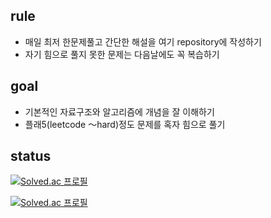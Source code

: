 ## rule

- 매일 최저 한문제풀고 간단한 해설을 여기 repository에 작성하기
- 자기 힘으로 풀지 못한 문제는 다음날에도 꼭 복습하기

## goal

- 기본적인 자료구조와 알고리즘에 개념을 잘 이해하기
- 플래5(leetcode 〜hard)정도 문제를 혹자 힘으로 풀기

## status
 [![Solved.ac
프로필](http://mazassumnida.wtf/api/v2/generate_badge?boj=katohiro22)](https://solved.ac/{handle})

[![Solved.ac
프로필](http://mazassumnida.wtf/api/mini/generate_badge?boj=katohiro22)](https://solved.ac/{handle}) 
